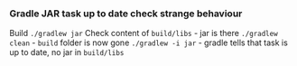 ### Gradle JAR task up to date check strange behaviour

Build `./gradlew jar`
Check content of `build/libs` - jar is there
`./gradlew clean` - `build` folder is now gone
`./gradlew -i jar` - gradle tells that task is up to date, no jar in `build/libs`
